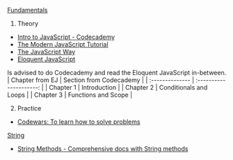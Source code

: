 [Fundamentals](../fundamentals/README.md)

1. Theory
- [Intro to JavaScript - Codecademy](http://www.codecademy.com)
- [The Modern JavaScript Tutorial](https://javascript.info/)
- [The JavaScript Way](https://github.com/thejsway/thejsway)
- [Eloquent JavaScript](https://eloquentjavascript.net/)

Is advised to do Codecademy and read the Eloquent JavaScript in-between.
| Chapter from EJ | Section from Codecademy |
| :-------------- | :---------------------: |
| Chapter 1       |      Introduction       |
| Chapter 2       | Conditionals and Loops  |
| Chapter 3       |   Functions and Scope   |

2. Practice

- [Codewars: To learn how to solve problems](https://www.codewars.com/)

[String](../fundamentals/String.md)

- [String Methods - Comprehensive docs with String methods](https://developer.mozilla.org/en-US/docs/Web/JavaScript/Reference/Global_Objects/String)

